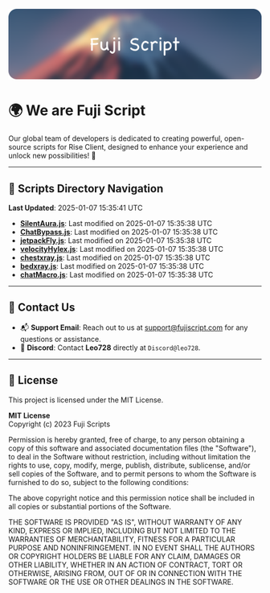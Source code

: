 ![Banner](.github/b.webp)

# 🌍 **We are Fuji Script**

Our global team of developers is dedicated to creating powerful, open-source scripts for Rise Client, designed to enhance your experience and unlock new possibilities! 🌟

---
<!-- SCRIPTS_NAVIGATION_START -->
## 📂 **Scripts Directory Navigation**

**Last Updated**: 2025-01-07 15:35:41 UTC

- **[SilentAura.js](scripts/SilentAura.js)**: Last modified on 2025-01-07 15:35:38 UTC
- **[ChatBypass.js](scripts/ChatBypass.js)**: Last modified on 2025-01-07 15:35:38 UTC
- **[jetpackFly.js](scripts/jetpackFly.js)**: Last modified on 2025-01-07 15:35:38 UTC
- **[velocityHylex.js](scripts/velocityHylex.js)**: Last modified on 2025-01-07 15:35:38 UTC
- **[chestxray.js](scripts/chestxray.js)**: Last modified on 2025-01-07 15:35:38 UTC
- **[bedxray.js](scripts/bedxray.js)**: Last modified on 2025-01-07 15:35:38 UTC
- **[chatMacro.js](scripts/chatMacro.js)**: Last modified on 2025-01-07 15:35:38 UTC

<!-- SCRIPTS_NAVIGATION_END -->

---

## 💬 **Contact Us**  
- 📬 **Support Email**: Reach out to us at [support@fujiscript.com](mailto:support@fujiscript.com) for any questions or assistance.  
- 💬 **Discord**: Contact **Leo728** directly at `Discord@leo728`.

---

## 📜 **License**

This project is licensed under the MIT License.  

**MIT License**  
Copyright (c) 2023 Fuji Scripts  

Permission is hereby granted, free of charge, to any person obtaining a copy of this software and associated documentation files (the "Software"), to deal in the Software without restriction, including without limitation the rights to use, copy, modify, merge, publish, distribute, sublicense, and/or sell copies of the Software, and to permit persons to whom the Software is furnished to do so, subject to the following conditions:  

The above copyright notice and this permission notice shall be included in all copies or substantial portions of the Software.  

THE SOFTWARE IS PROVIDED "AS IS", WITHOUT WARRANTY OF ANY KIND, EXPRESS OR IMPLIED, INCLUDING BUT NOT LIMITED TO THE WARRANTIES OF MERCHANTABILITY, FITNESS FOR A PARTICULAR PURPOSE AND NONINFRINGEMENT. IN NO EVENT SHALL THE AUTHORS OR COPYRIGHT HOLDERS BE LIABLE FOR ANY CLAIM, DAMAGES OR OTHER LIABILITY, WHETHER IN AN ACTION OF CONTRACT, TORT OR OTHERWISE, ARISING FROM, OUT OF OR IN CONNECTION WITH THE SOFTWARE OR THE USE OR OTHER DEALINGS IN THE SOFTWARE.  
